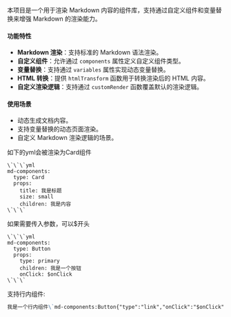 本项目是一个用于渲染 Markdown 内容的组件库，支持通过自定义组件和变量替换来增强 Markdown 的渲染能力。

#### 功能特性

- **Markdown 渲染**：支持标准的 Markdown 语法渲染。
- **自定义组件**：允许通过 `components` 属性定义自定义组件类型。
- **变量替换**：支持通过 `variables` 属性实现动态变量替换。
- **HTML 转换**：提供 `htmlTransform` 函数用于转换渲染后的 HTML 内容。
- **自定义渲染逻辑**：支持通过 `customRender` 函数覆盖默认的渲染逻辑。

#### 使用场景

- 动态生成文档内容。
- 支持变量替换的动态页面渲染。
- 自定义 Markdown 渲染逻辑的场景。


如下的yml会被渲染为Card组件

```jsunicoderegexp
\`\`\`yml
md-components:
  type: Card
  props:
    title: 我是标题
    size: small
    children: 我是内容
\`\`\`
```

如果需要传入参数，可以$开头

```jsunicoderegexp
\`\`\`yml
md-components:
  type: Button
  props:
    type: primary
    children: 我是一个按钮
    onClick: $onClick
\`\`\`
```

支持行内组件:
```md
我是一个行内组件\`md-components:Button{"type":"link","onClick":"$onClick","children":"我是一个行内按钮"}\`
```